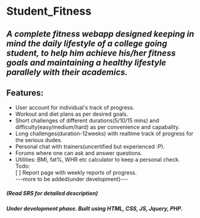 # Student_Fitness

## *A complete fitness webapp designed keeping in mind the daily lifestyle of a college going student, to help him achieve his/her fitness goals and maintaining a healthy lifestyle parallely with their academics.*

## Features: 
* User account for individual's track of progress.  
* Workout and diet plans as per desired goals.  
* Short challenges of different durations(5/10/15 mins) and difficulty(easy/medium/hard) as per convenience and capabality.  
* Long challenges(duration-12weeks) with realtime track of progress for the serious dudes.   
* Personal chat with trainers(uncertified but experienced :P).  
* Forums where one can ask and answer questions.
* Utilities: BMI, fat%, WHR etc calculator to keep a personal check.    
Todo:  
[ ] Report page with weekly reports of progress.  
---more to be added(under development)---  
##### (Read SRS for detailed description)
##### Under development phase. Built using HTML, CSS, JS, Jquery, PHP.
